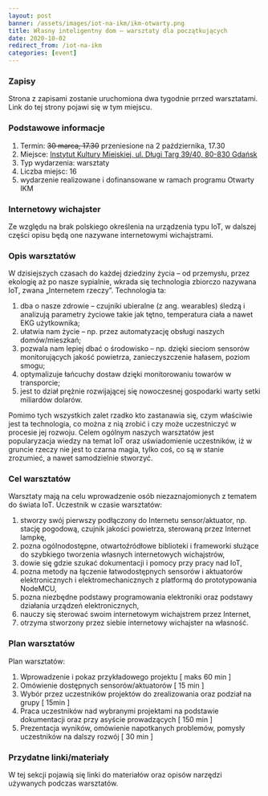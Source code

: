 ```yaml
---
layout: post
banner: /assets/images/iot-na-ikm/ikm-otwarty.png
title: Własny inteligentny dom – warsztaty dla początkujących
date: 2020-10-02
redirect_from: /iot-na-ikm
categories: [event]
---
```


### Zapisy

Strona z zapisami zostanie uruchomiona dwa tygodnie prrzed warsztatami. Link do tej strony pojawi się w tym miejscu.

### Podstawowe informacje

1. Termin: ~~30 marca, 17.30~~ przeniesione na 2 października, 17.30
2. Miejsce: [Instytut Kultury Miejskiej, ul. Długi Targ 39/40, 80-830 Gdańsk](https://www.openstreetmap.org/node/6739857257)
3. Typ wydarzenia: warsztaty
4. Liczba miejsc: 16
5. wydarzenie realizowane i dofinansowane w ramach programu Otwarty IKM

### Internetowy wichajster

Ze względu na brak polskiego określenia na urządzenia typu IoT, w dalszej części
opisu będą one nazywane internetowymi wichajstrami.

### Opis warsztatów

W dzisiejszych czasach do każdej dziedziny życia – od przemysłu, przez ekologię aż po nasze sypialnie, wkrada się technologia zbiorczo nazywana IoT, zwana „Internetem rzeczy”. Technologia ta:

1. dba o nasze zdrowie – czujniki ubieralne (z ang. wearables) śledzą i analizują
parametry życiowe takie jak tętno, temperatura ciała a nawet EKG
użytkownika;
2. ułatwia nam życie – np. przez automatyzację obsługi naszych domów/mieszkań;
3. pozwala nam lepiej dbać o środowisko – np. dzięki sieciom sensorów monitorujących jakość powietrza, zanieczyszczenie hałasem, poziom smogu;
4. optymalizuje łańcuchy dostaw dzięki monitorowaniu towarów w transporcie;
5. jest to dział prężnie rozwijającej się nowoczesnej gospodarki warty setki miliardów dolarów.


Pomimo tych wszystkich zalet rzadko kto zastanawia się, czym właściwie jest ta technologia, co można z nią zrobić i czy może uczestniczyć w procesie jej rozwoju. Celem ogólnym naszych warsztatów jest popularyzacja wiedzy na temat IoT oraz uświadomienie uczestników, iż w gruncie rzeczy nie jest to czarna magia, tylko coś, co są w stanie zrozumieć, a nawet samodzielnie stworzyć.

### Cel warsztatów

Warsztaty mają na celu wprowadzenie osób niezaznajomionych z tematem do
świata IoT. Uczestnik w czasie warsztatów:
1. stworzy swój pierwszy podłączony do Internetu sensor/aktuator, np. stację
pogodową, czujnik jakości powietrza, sterowaną przez Internet lampkę,
2. pozna ogólnodostępne, otwartoźródłowe biblioteki i frameworki służące do
szybkiego tworzenia własnych internetowych wichajstrów,
3. dowie się gdzie szukać dokumentacji i pomocy przy pracy nad IoT,
4. pozna metody na łączenie łatwodostępnych sensorów i aktuatorów
elektronicznych i elektromechanicznych z platformą do prototypowania
NodeMCU,
5. pozna niezbędne podstawy programowania elektroniki oraz podstawy
działania urządzeń elektronicznych,
6. nauczy się sterować swoim internetowym wichajstrem przez Internet,
7. otrzyma stworzony przez siebie internetowy wichajster na własność.

### Plan warsztatów

Plan warsztatów:
1. Wprowadzenie i pokaz przykładowego projektu [ maks 60 min ]
2. Omówienie dostępnych sensorów/aktuatorów [ 15 min ]
3. Wybór przez uczestników projektów do zrealizowania oraz podział na grupy
[ 15min ]
4. Praca uczestników nad wybranymi projektami na podstawie dokumentacji oraz
przy asyście prowadzących [ 150 min ]
5. Prezentacja wyników, omówienie napotkanych problemów, pomysły uczestników
na dalszy rozwój [ 30 min ]

### Przydatne linki/materiały

W tej sekcji pojawią się linki do materiałów oraz opisów narzędzi używanych podczas warsztatów.
